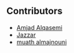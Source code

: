## Contributors

- [Amjad Alqasemi](https://github.com/aqasemi)
- [Jazzar](https://github.com/jaazzar)
- [muath almajnouni](https://github.com/mim3s)